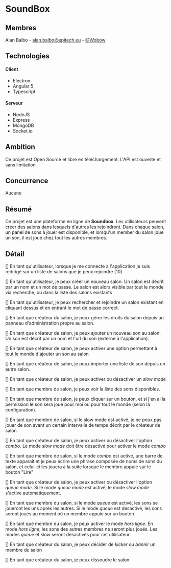 # SoundBox

## Membres

Alan Balbo - alan.balbo@epitech.eu - [@Wobow](https://github.com/Wobow)

## Technologies

#### Client

- Electron
- Angular 5
- Typescript

#### Serveur

- NodeJS
- Express
- MongoDB
- Socket.io

## Ambition

Ce projet est Open Source et libre en téléchargement. L'API est ouverte et sans limitation.

## Concurrence

Aucune

## Résumé

Ce projet est une plateforme en ligne de **Soundbox**. Les utilisateurs peuvent créer des salons dans lesquels d'autres les rejoindront. Dans chaque salon, un panel de sons à jouer est disponible, et lorsqu'un member du salon joue un son, il est joué chez tout les autres membres.

## Détail

[] En tant qu'utilisateur, lorsque je me connecte à l'application je suis redirigé sur un liste de salons que je peux rejoindre (10). 

[] En tant qu'utilisateur, je peux créer un nouveau salon. Un salon est décrit par un nom et un mot de passe. Le salon est alors visible par tout le monde via recherche, ou dans la liste des salons existants

[] En tant qu'utilisateur, je peux rechercher et rejoindre un salon existant en cliquant dessus et en entrant le mot de passe correct.

[] En tant que créateur du salon, je peux gérer les droits du salon depuis un panneau d'administration propre au salon.

[] En tant que créateur de salon, je peux ajouter un nouveau son au salon. Un son est décrit par un nom et l'url du son (externe à l'application).

[] En tant que créateur de salon, je peux activer une option permettant à tout le monde d'ajouter un son au salon

[] En tant que créateur de salon, je peux importer une liste de son depuis un autre salon.

[] En tant que créateur de salon, je peux activer ou désactiver un *slow mode*

[] En tant que membre de salon, je peux voir la liste des sons disponibles.

[] En tant que membre de salon, je peux cliquer sur un bouton, et si j'en ai la permission le son sera joué pour moi ou pour tout le monde (selon la configuration).

[] En tant que membre de salon, si le slow mode est activé, je ne peux pas jouer de son avant un certain intervalle de temps décrit par le créateur de salon

[] En tant que créateur de salon, je peux activer ou désactiver l'option *combo*.  Le mode *slow mode* doit être désactivé pour activer le mode *combo*

[] En tant que membre de salon, si le mode *combo* est activé, une barre de texte apparaît et je peux écrire une phrase composée de noms de sons du salon, et celui-ci les jouera à la suite lorsque le membre appuie sur le bouton "Lire"

[] En tant que créateur de salon, je peux activer ou désactiver l'option *queue mode*. Si le mode *queue mode* est activé, le mode *slow mode* s'active automatiquement.

[] En tant que membre du salon, si le mode *queue* est activé, les sons se joueront les uns après les autres. Si le mode *queue* est désactivé, les sons seront joués au moment où un membre appuie sur un bouton

[] En tant que membre du salon, je peux activer le mode *hors ligne*. En mode *hors ligne*, les sons des autres membres ne seront plus joués. Les modes *queue* et *slow* seront désactivés pour cet utilisateur.

[] En tant que créateur du salon, je peux décider de *kicker* ou *bannir* un membre du salon

[] En tant que créateur du salon, je peux dissoudre le salon





